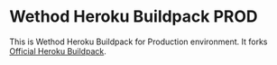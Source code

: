 # Wethod Heroku Buildpack PROD

This is Wethod Heroku Buildpack for Production environment. It forks [Official Heroku Buildpack](https://github.com/heroku/heroku-buildpack-php).

